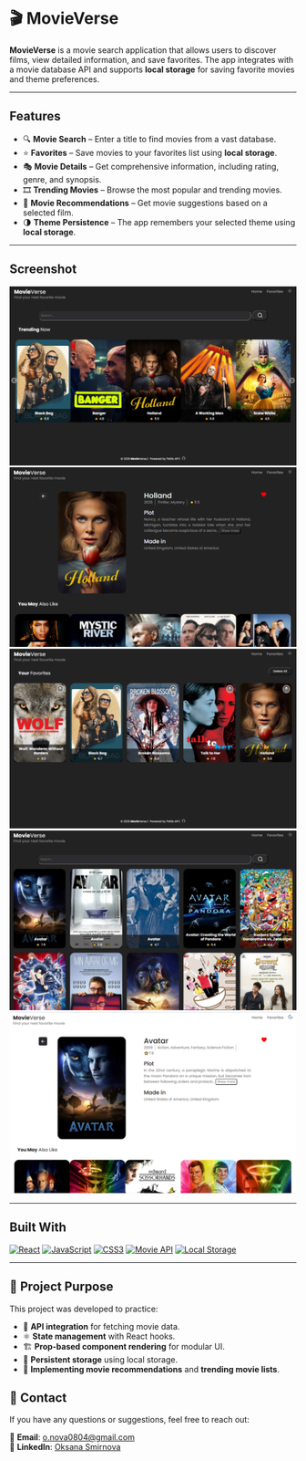 # 🎬 MovieVerse  

**MovieVerse** is a movie search application that allows users to discover films, view detailed information, and save favorites. The app integrates with a movie database API and supports **local storage** for saving favorite movies and theme preferences.

---

## Features  

- 🔍 **Movie Search** – Enter a title to find movies from a vast database.  
- ⭐ **Favorites** – Save movies to your favorites list using **local storage**.  
- 🎭 **Movie Details** – Get comprehensive information, including rating, genre, and synopsis.  
- 🎞️ **Trending Movies** – Browse the most popular and trending movies.  
- 🎥 **Movie Recommendations** – Get movie suggestions based on a selected film.  
- 🌗 **Theme Persistence** – The app remembers your selected theme using **local storage**.

---

## Screenshot  

![Screenshot 1](./src/assets/screenshot1.PNG)  
![Screenshot 2](./src/assets/screenshot2.PNG)  
![Screenshot 3](./src/assets/screenshot3.PNG)  
![Screenshot 4](./src/assets/screenshot4.PNG)  
![Screenshot 5](./src/assets/screenshot5.PNG)  

---

## Built With  

[![React](https://img.shields.io/badge/React-20232A?style=for-the-badge&logo=react&logoColor=61DAFB)](https://reactjs.org/) 
[![JavaScript](https://img.shields.io/badge/JavaScript-F7DF1E?style=for-the-badge&logo=javascript&logoColor=black)](https://developer.mozilla.org/en-US/docs/Web/JavaScript) 
[![CSS3](https://img.shields.io/badge/CSS3-1572B6?style=for-the-badge&logo=css3&logoColor=white)](https://developer.mozilla.org/en-US/docs/Web/CSS) 
[![Movie API](https://img.shields.io/badge/Movie_API-Integrated-orange?style=for-the-badge)](#) 
[![Local Storage](https://img.shields.io/badge/Local_Storage-Enabled-blue?style=for-the-badge&logo=databricks&logoColor=white)](#)  

---

## 🎯 Project Purpose  

This project was developed to practice:  

- 🔗 **API integration** for fetching movie data.  
- ⚛️ **State management** with React hooks.  
- 🏗️ **Prop-based component rendering** for modular UI.  
- 💾 **Persistent storage** using local storage.  
- 🎥 **Implementing movie recommendations** and **trending movie lists**. 

## 📩 Contact  

If you have any questions or suggestions, feel free to reach out:  

📧 **Email**: [o.nova0804@gmail.com](mailto:o.nova0804@gmail.com)  
🔗 **LinkedIn**: [Oksana Smirnova](https://www.linkedin.com/in/oksana-smirnova-developer/)  